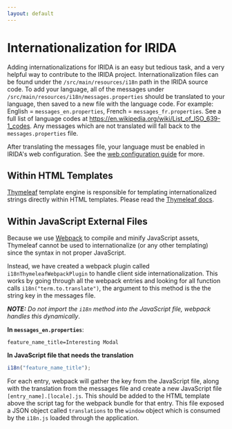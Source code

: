 ```yaml
---
layout: default
---
```


Internationalization for IRIDA
===============================

Adding internationalizations for IRIDA is an easy but tedious task, and a very helpful way to contribute to the IRIDA project.  Internationalization files can be found under the `/src/main/resources/i18n` path in the IRIDA source code.  To add your language, all of the messages under `/src/main/resources/i18n/messages.properties` should be translated to your language, then saved to a new file with the language code.  For example: English = `messages_en.properties`, French = `messages_fr.properties`.  See a full list of language codes at <https://en.wikipedia.org/wiki/List_of_ISO_639-1_codes>.  Any messages which are not translated will fall back to the `messages.properties` file.

After translating the messages file, your language must be enabled in IRIDA's web configuration.  See the [web configuration guide](../../../administrator/web#web-configuration) for more.

## Within HTML Templates

[Thymeleaf](https://www.thymeleaf.org) template engine is responsible for templating internationalized strings directly within HTML templates.  Please read the [Thymeleaf docs](https://www.thymeleaf.org/doc/tutorials/3.0/usingthymeleaf.html). 

## Within JavaScript External Files

 Because we use [Webpack](../webpack) to compile and minify JavaScript assets, Thymeleaf cannot be used to internationalize (or any other templating) since the syntax in not proper JavaScript.
 
 Instead, we have created a webpack plugin called `i18nThymeleafWebpackPlugin` to handle client side internationalization.  This works by going through all the webpack entries and looking for all function calls `i18n("term.to.translate")`, the argument to this method is the the string key in the messages file.
 
 ***NOTE:** Do not import the `i18n` method into the JavaScript file, webpack handles this dynamically*.
 
 **In `messages_en.properties`**:
 
 ```
feature_name_title=Interesting Modal
 ```
 
 **In JavaScript file that needs the translation**
 ```js
 i18n("feature_name_title");
 ```
 
 For each entry, webpack will gather the key from the JavaScript file, along with the translation from the messages file and create a new JavaScript file `[entry_name].[locale].js`.  This should be added to the HTML template above the script tag for the webpack bundle for that entry.  This file exposed a JSON object called `translations` to the `window` object which is consumed by the `i18n.js` loaded through the application.
